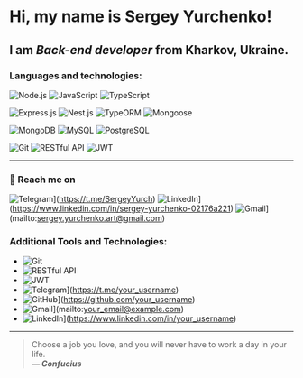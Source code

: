 # Hi, my name is **Sergey Yurchenko**!
## I am *Back-end developer* from Kharkov, Ukraine.

### Languages and technologies:
 ![Node.js](https://img.shields.io/badge/-Node.js-green)
 ![JavaScript](https://img.shields.io/badge/-JavaScript-yellow)
 ![TypeScript](https://img.shields.io/badge/-TypeScript-blue)

![Express.js](https://img.shields.io/badge/-Express.js-lightgrey)
 ![Nest.js](https://img.shields.io/badge/-Nest.js-red)
 ![TypeORM](https://img.shields.io/badge/-TypeORM-orange)
 ![Mongoose](https://img.shields.io/badge/-Mongoose-purple)

 ![MongoDB](https://img.shields.io/badge/-MongoDB-green)
 ![MySQL](https://img.shields.io/badge/-MySQL-blue)
 ![PostgreSQL](https://img.shields.io/badge/-PostgreSQL-blue)

 ![Git](https://img.shields.io/badge/-Git-orange)
 ![RESTful API](https://img.shields.io/badge/-RESTful%20API-lightgrey)
 ![JWT](https://img.shields.io/badge/-JWT-yellow)
<!--
### Languages and technologies:
![JavaScript](https://img.shields.io/badge/javascript-%23323330.svg?style=for-the-badge&logo=javascript&logoColor=%23F7DF1E)
![TypeScript](https://img.shields.io/badge/typescript-%23007ACC.svg?style=for-the-badge&logo=typescript&logoColor=white)

![NodeJS](https://img.shields.io/badge/node.js-6DA55F?style=for-the-badge&logo=node.js&logoColor=white)


![Nest.js](https://img.shields.io/badge/Nest.js-Framework-red)
![Badge](https://img.shields.io/badge/Express-Framework-green)


![HTML5](https://img.shields.io/badge/html5-%23E34F26.svg?style=for-the-badge&logo=html5&logoColor=white)
![CSS](https://img.shields.io/badge/-CSS-1572B6?style=for-the-badge&logo=css3)
![SASS](https://img.shields.io/badge/SASS-hotpink.svg?style=for-the-badge&logo=SASS&logoColor=white)
![jQuery](https://img.shields.io/badge/jquery-%230769AD.svg?style=for-the-badge&logo=jquery&logoColor=white)


![React](https://img.shields.io/badge/react-%2320232a.svg?style=for-the-badge&logo=react&logoColor=%2361DAFB)
![Redux](https://img.shields.io/badge/redux-%23593d88.svg?style=for-the-badge&logo=redux&logoColor=white)
![Next JS](https://img.shields.io/badge/Next-black?style=for-the-badge&logo=next.js&logoColor=white)
![NodeJS](https://img.shields.io/badge/node.js-6DA55F?style=for-the-badge&logo=node.js&logoColor=white)
![TypeScript](https://img.shields.io/badge/typescript-%23007ACC.svg?style=for-the-badge&logo=typescript&logoColor=white)

![PHP](https://img.shields.io/badge/php-%23777BB4.svg?style=for-the-badge&logo=php&logoColor=white)
![MySQL](https://img.shields.io/badge/mysql-%2300f.svg?style=for-the-badge&logo=mysql&logoColor=white)

<div id = "badges">
<a href="https://www.linkedin.com/in/sergey-yurchenko-02176a221/">
<img src="https://img.shields.io/badge/linkedin-%230077B5.svg?style=for-the-badge&logo=linkedin&logoColor=white" alt = "Linkedin Badge"/>
</a>
<a href="https://t.me/SergeyYurch">
<img src="https://img.shields.io/badge/Telegram-2CA5E0?style=for-the-badge&logo=telegram&logoColor=white" alt = "Telegram Badge"/>
</a>
<a href="mailto:sergey.yurchenko.art@gmail.com">
<img src="https://img.shields.io/badge/Gmail-D14836?style=for-the-badge&logo=gmail&logoColor=white" />
</a>
</div>
-->
---
### :postbox: Reach me on
![Telegram](https://img.shields.io/badge/-Telegram-blue?logo=telegram)](https://t.me/SergeyYurch)
![LinkedIn](https://img.shields.io/badge/-LinkedIn-blue?logo=linkedin)](https://www.linkedin.com/in/sergey-yurchenko-02176a221)
![Gmail](https://img.shields.io/badge/-Gmail-red?logo=gmail)](mailto:sergey.yurchenko.art@gmail.com)

### Additional Tools and Technologies:
- ![Git](https://img.shields.io/badge/-Git-orange)
- ![RESTful API](https://img.shields.io/badge/-RESTful%20API-lightgrey)
- ![JWT](https://img.shields.io/badge/-JWT-yellow)
- ![Telegram](https://img.shields.io/badge/-Telegram-blue?logo=telegram)](https://t.me/your_username)
- ![GitHub](https://img.shields.io/badge/-GitHub-black?logo=github)](https://github.com/your_username)
- ![Gmail](https://img.shields.io/badge/-Gmail-red?logo=gmail)](mailto:your_email@example.com)
- ![LinkedIn](https://img.shields.io/badge/-LinkedIn-blue?logo=linkedin)](https://www.linkedin.com/in/your_username)

---

>Choose a job you love, and you will never have to work a day in your life.<br/>
***— Confucius***

<!--
**SergeyYurch/SergeyYurch** is a ✨ _special_ ✨ repository because its `README.md` (this file) appears on your GitHub profile.

Here are some ideas to get you started:

- 🔭 I’m currently working on ...
- 🌱 I’m currently learning ...
- 👯 I’m looking to collaborate on ...
- 🤔 I’m looking for help with ...
- 💬 Ask me about ...
- 📫 How to reach me: ...
- 😄 Pronouns: ...
- ⚡ Fun fact: ...
-->
